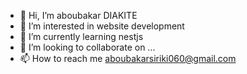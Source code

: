 - 👋 Hi, I’m aboubakar DIAKITE
- 👀 I’m interested in website development
- 🌱 I’m currently learning nestjs
- 💞️ I’m looking to collaborate on ...
- 📫 How to reach me aboubakarsiriki060@gmail.com 

<!---
diakite009/diakite009 is a ✨ special ✨ repository because its `README.md` (this file) appears on your GitHub profile.
You can click the Preview link to take a look at your changes.
--->
